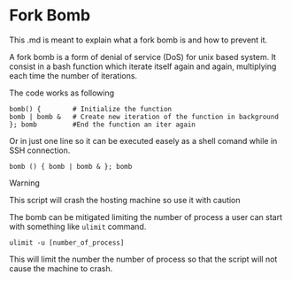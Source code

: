 # Fork Bomb

This .md is meant to explain what a fork bomb is and how to prevent it.

A fork bomb is a form of denial of service (DoS) for unix based system. It consist in a bash function which iterate 
itself again and again, multiplying each time the number of iterations.

The code works as following
```
bomb() {        # Initialize the function
bomb | bomb &   # Create new iteration of the function in background
}; bomb         #End the function an iter again
```
Or in just one line so it can be executed easely as a shell comand while in SSH connection.
```
bomb () { bomb | bomb & }; bomb
```
> [!WARNING]
> This script will crash the hosting machine so use it with caution

The bomb can be mitigated limiting the number of process a user can start with something like `ulimit` command.
```
ulimit -u [number_of_process]
```
This will limit the number the number of process so that the script will not cause the machine to crash.

